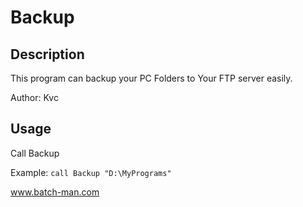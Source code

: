 
# Backup
## Description
This program can backup your PC Folders to Your FTP server easily.

Author: Kvc

## Usage
Call Backup <Path>

Example: 
`call Backup "D:\MyPrograms"`



www.batch-man.com
